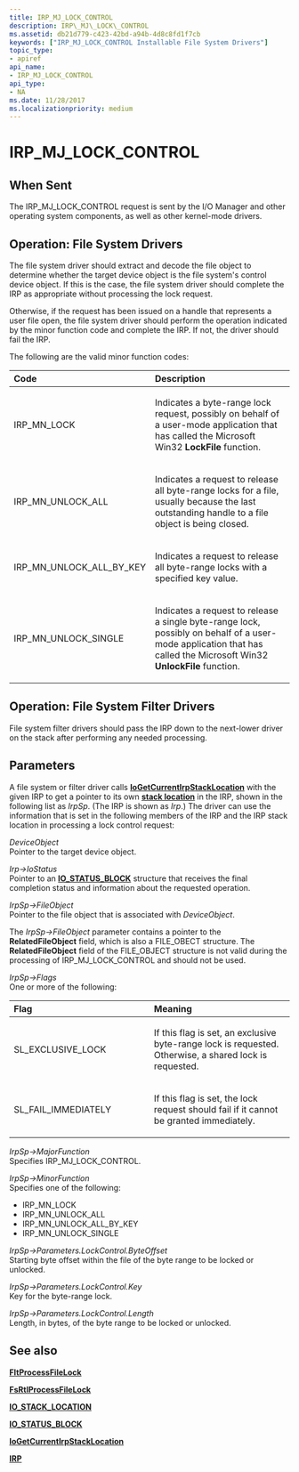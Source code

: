 ```yaml
---
title: IRP_MJ_LOCK_CONTROL
description: IRP\_MJ\_LOCK\_CONTROL
ms.assetid: db21d779-c423-42bd-a94b-4d8c8fd1f7cb
keywords: ["IRP_MJ_LOCK_CONTROL Installable File System Drivers"]
topic_type:
- apiref
api_name:
- IRP_MJ_LOCK_CONTROL
api_type:
- NA
ms.date: 11/28/2017
ms.localizationpriority: medium
---
```


# IRP\_MJ\_LOCK\_CONTROL


## When Sent


The IRP\_MJ\_LOCK\_CONTROL request is sent by the I/O Manager and other operating system components, as well as other kernel-mode drivers.

## Operation: File System Drivers


The file system driver should extract and decode the file object to determine whether the target device object is the file system's control device object. If this is the case, the file system driver should complete the IRP as appropriate without processing the lock request.

Otherwise, if the request has been issued on a handle that represents a user file open, the file system driver should perform the operation indicated by the minor function code and complete the IRP. If not, the driver should fail the IRP.

The following are the valid minor function codes:

<table>
<colgroup>
<col width="50%" />
<col width="50%" />
</colgroup>
<thead>
<tr class="header">
<th align="left">Code</th>
<th align="left">Description</th>
</tr>
</thead>
<tbody>
<tr class="odd">
<td align="left"><p>IRP_MN_LOCK</p></td>
<td align="left"><p>Indicates a byte-range lock request, possibly on behalf of a user-mode application that has called the Microsoft Win32 <strong>LockFile</strong> function.</p></td>
</tr>
<tr class="even">
<td align="left"><p>IRP_MN_UNLOCK_ALL</p></td>
<td align="left"><p>Indicates a request to release all byte-range locks for a file, usually because the last outstanding handle to a file object is being closed.</p></td>
</tr>
<tr class="odd">
<td align="left"><p>IRP_MN_UNLOCK_ALL_BY_KEY</p></td>
<td align="left"><p>Indicates a request to release all byte-range locks with a specified key value.</p></td>
</tr>
<tr class="even">
<td align="left"><p>IRP_MN_UNLOCK_SINGLE</p></td>
<td align="left"><p>Indicates a request to release a single byte-range lock, possibly on behalf of a user-mode application that has called the Microsoft Win32 <strong>UnlockFile</strong> function.</p></td>
</tr>
</tbody>
</table>

 

## Operation: File System Filter Drivers


File system filter drivers should pass the IRP down to the next-lower driver on the stack after performing any needed processing.

## Parameters


A file system or filter driver calls [**IoGetCurrentIrpStackLocation**](https://msdn.microsoft.com/library/windows/hardware/ff549174) with the given IRP to get a pointer to its own [**stack location**](https://msdn.microsoft.com/library/windows/hardware/ff550659) in the IRP, shown in the following list as *IrpSp*. (The IRP is shown as *Irp*.) The driver can use the information that is set in the following members of the IRP and the IRP stack location in processing a lock control request:

<a href="" id="deviceobject"></a>*DeviceObject*  
Pointer to the target device object.

<a href="" id="irp--iostatus"></a>*Irp-&gt;IoStatus*  
Pointer to an [**IO\_STATUS\_BLOCK**](https://msdn.microsoft.com/library/windows/hardware/ff550671) structure that receives the final completion status and information about the requested operation.

<a href="" id="irpsp--fileobject"></a>*IrpSp-&gt;FileObject*  
Pointer to the file object that is associated with *DeviceObject*.

The *IrpSp-&gt;FileObject* parameter contains a pointer to the **RelatedFileObject** field, which is also a FILE\_OBECT structure. The **RelatedFileObject** field of the FILE\_OBJECT structure is not valid during the processing of IRP\_MJ\_LOCK\_CONTROL and should not be used.

<a href="" id="irpsp--flags"></a>*IrpSp-&gt;Flags*  
One or more of the following:

<table>
<colgroup>
<col width="50%" />
<col width="50%" />
</colgroup>
<thead>
<tr class="header">
<th align="left">Flag</th>
<th align="left">Meaning</th>
</tr>
</thead>
<tbody>
<tr class="odd">
<td align="left"><p>SL_EXCLUSIVE_LOCK</p></td>
<td align="left"><p>If this flag is set, an exclusive byte-range lock is requested. Otherwise, a shared lock is requested.</p></td>
</tr>
<tr class="even">
<td align="left"><p>SL_FAIL_IMMEDIATELY</p></td>
<td align="left"><p>If this flag is set, the lock request should fail if it cannot be granted immediately.</p></td>
</tr>
</tbody>
</table>

 

<a href="" id="irpsp--majorfunction"></a>*IrpSp-&gt;MajorFunction*  
Specifies IRP\_MJ\_LOCK\_CONTROL.

<a href="" id="irpsp--minorfunction"></a>*IrpSp-&gt;MinorFunction*  
Specifies one of the following:

-   IRP\_MN\_LOCK
-   IRP\_MN\_UNLOCK\_ALL
-   IRP\_MN\_UNLOCK\_ALL\_BY\_KEY
-   IRP\_MN\_UNLOCK\_SINGLE

<a href="" id="irpsp--parameters-lockcontrol-byteoffset"></a>*IrpSp-&gt;Parameters.LockControl.ByteOffset*  
Starting byte offset within the file of the byte range to be locked or unlocked.

<a href="" id="irpsp--parameters-lockcontrol-key"></a>*IrpSp-&gt;Parameters.LockControl.Key*  
Key for the byte-range lock.

<a href="" id="irpsp--parameters-lockcontrol-length"></a>*IrpSp-&gt;Parameters.LockControl.Length*  
Length, in bytes, of the byte range to be locked or unlocked.

## See also


[**FltProcessFileLock**](https://msdn.microsoft.com/library/windows/hardware/ff543427)

[**FsRtlProcessFileLock**](https://msdn.microsoft.com/library/windows/hardware/ff547166)

[**IO\_STACK\_LOCATION**](https://msdn.microsoft.com/library/windows/hardware/ff550659)

[**IO\_STATUS\_BLOCK**](https://msdn.microsoft.com/library/windows/hardware/ff550671)

[**IoGetCurrentIrpStackLocation**](https://msdn.microsoft.com/library/windows/hardware/ff549174)

[**IRP**](https://msdn.microsoft.com/library/windows/hardware/ff550694)

 

 






